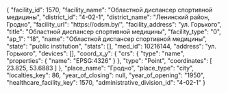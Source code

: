 {
    "facility_id": 1570,
    "facility_name": "Областной диспансер спортивной медицины",
    "district_id": "4-02-1",
    "district_name": "Ленинский район, Гродно",
    "facility_url": "https:\/\/odsm.by\/",
    "facility_address": "ул. Горького",
    "title": "Областной диспансер спортивной медицины",
    "facility_type": "0",
    "ap_1": "18",
    "name": "Областной диспансер спортивной медицины",
    "state": "public institution",
    "stats": [],
    "med_id": 10216144,
    "address": "ул. Горького",
    "devices": [],
    "coord_x_y": {
        "crs": {
            "type": "name",
            "properties": {
                "name": "EPSG:4326"
            }
        },
        "type": "Point",
        "coordinates": [
            23.825,
            53.6883
        ]
    },
    "place_name": "Гродно",
    "place_type": "city",
    "localties_key": 86,
    "year_of_closing": null,
    "year_of_opening": "1950",
    "healthcare_facility_key": 1570,
    "administrative_division_id": "4-02-1"
}